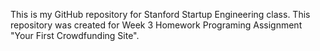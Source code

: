This is my GitHub repository for Stanford Startup Engineering class.
This repository was created for Week 3 Homework Programing Assignment "Your First Crowdfunding Site".
